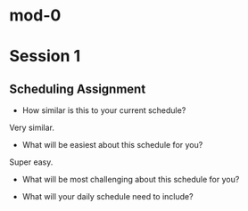 # mod-0

# Session 1

## Scheduling Assignment

* How similar is this to your current schedule?

Very similar.

* What will be easiest about this schedule for you?

Super easy.

* What will be most challenging about this schedule for you?

* What will your daily schedule need to include?
